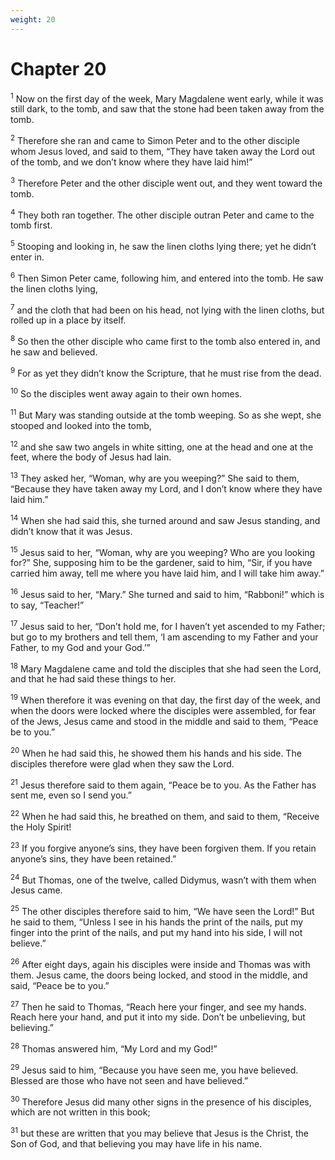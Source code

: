 ```yaml
---
weight: 20
---
```


# Chapter 20

<sup>1</sup> Now on the first day of the week, Mary Magdalene went early, while it was still dark, to the tomb, and saw that the stone had been taken away from the tomb. 

<sup>2</sup> Therefore she ran and came to Simon Peter and to the other disciple whom Jesus loved, and said to them, “They have taken away the Lord out of the tomb, and we don’t know where they have laid him!” 

<sup>3</sup> Therefore Peter and the other disciple went out, and they went toward the tomb. 

<sup>4</sup> They both ran together. The other disciple outran Peter and came to the tomb first. 

<sup>5</sup> Stooping and looking in, he saw the linen cloths lying there; yet he didn’t enter in. 

<sup>6</sup> Then Simon Peter came, following him, and entered into the tomb. He saw the linen cloths lying, 

<sup>7</sup> and the cloth that had been on his head, not lying with the linen cloths, but rolled up in a place by itself. 

<sup>8</sup> So then the other disciple who came first to the tomb also entered in, and he saw and believed. 

<sup>9</sup> For as yet they didn’t know the Scripture, that he must rise from the dead. 

<sup>10</sup> So the disciples went away again to their own homes. 

<sup>11</sup> But Mary was standing outside at the tomb weeping. So as she wept, she stooped and looked into the tomb, 

<sup>12</sup> and she saw two angels in white sitting, one at the head and one at the feet, where the body of Jesus had lain. 

<sup>13</sup> They asked her, “Woman, why are you weeping?” She said to them, “Because they have taken away my Lord, and I don’t know where they have laid him.” 

<sup>14</sup> When she had said this, she turned around and saw Jesus standing, and didn’t know that it was Jesus. 

<sup>15</sup> Jesus said to her, “Woman, why are you weeping? Who are you looking for?” She, supposing him to be the gardener, said to him, “Sir, if you have carried him away, tell me where you have laid him, and I will take him away.” 

<sup>16</sup> Jesus said to her, “Mary.” She turned and said to him, “Rabboni!” which is to say, “Teacher!” 

<sup>17</sup> Jesus said to her, “Don’t hold me, for I haven’t yet ascended to my Father; but go to my brothers and tell them, ‘I am ascending to my Father and your Father, to my God and your God.’” 

<sup>18</sup> Mary Magdalene came and told the disciples that she had seen the Lord, and that he had said these things to her. 

<sup>19</sup> When therefore it was evening on that day, the first day of the week, and when the doors were locked where the disciples were assembled, for fear of the Jews, Jesus came and stood in the middle and said to them, “Peace be to you.” 

<sup>20</sup> When he had said this, he showed them his hands and his side. The disciples therefore were glad when they saw the Lord. 

<sup>21</sup> Jesus therefore said to them again, “Peace be to you. As the Father has sent me, even so I send you.” 

<sup>22</sup> When he had said this, he breathed on them, and said to them, “Receive the Holy Spirit! 

<sup>23</sup> If you forgive anyone’s sins, they have been forgiven them. If you retain anyone’s sins, they have been retained.” 

<sup>24</sup> But Thomas, one of the twelve, called Didymus, wasn’t with them when Jesus came. 

<sup>25</sup> The other disciples therefore said to him, “We have seen the Lord!” But he said to them, “Unless I see in his hands the print of the nails, put my finger into the print of the nails, and put my hand into his side, I will not believe.” 

<sup>26</sup> After eight days, again his disciples were inside and Thomas was with them. Jesus came, the doors being locked, and stood in the middle, and said, “Peace be to you.” 

<sup>27</sup> Then he said to Thomas, “Reach here your finger, and see my hands. Reach here your hand, and put it into my side. Don’t be unbelieving, but believing.” 

<sup>28</sup> Thomas answered him, “My Lord and my God!” 

<sup>29</sup> Jesus said to him, “Because you have seen me, you have believed. Blessed are those who have not seen and have believed.” 

<sup>30</sup> Therefore Jesus did many other signs in the presence of his disciples, which are not written in this book; 

<sup>31</sup> but these are written that you may believe that Jesus is the Christ, the Son of God, and that believing you may have life in his name. 


